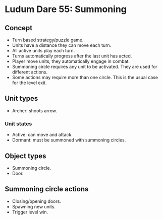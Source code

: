 # Ludum Dare 55: Summoning

## Concept
- Turn based strategy/puzzle game.
- Units have a distance they can move each turn.
- All active units play each turn.
- Turns automatically progress after the last unit has acted.
- Player move units, they automatically engage in combat.
- Summoning circle requires any unit to be activated. They are used for different actions.
- Some actions may require more than one circle. This is the usual case for the level exit.


## Unit types
- Archer: shoots arrow.

### Unit states
- Active: can move and attack.
- Dormant: must be summoned with summoning circles.


## Object types
- Summoning circle.
- Door.


## Summoning circle actions
- Closing/opening doors.
- Spawning new units.
- Trigger level win.

